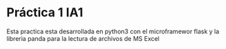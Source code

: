 # Práctica 1 IA1
Esta practica esta desarrollada en python3 con el microframewor flask y la libreria panda para la lectura de archivos de MS Excel
